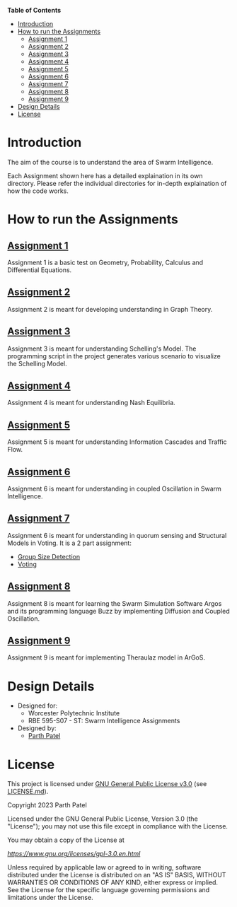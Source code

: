 **Table of Contents**

<!-- TOC -->

- [Introduction](#introduction)
- [How to run the Assignments](#how-to-run-the-assignments)
    - [Assignment 1](#assignment-1)
    - [Assignment 2](#assignment-2)
    - [Assignment 3](#assignment-3)
    - [Assignment 4](#assignment-4)
    - [Assignment 5](#assignment-5)
    - [Assignment 6](#assignment-6)
    - [Assignment 7](#assignment-7)
    - [Assignment 8](#assignment-8)
    - [Assignment 9](#assignment-9)
- [Design Details](#design-details)
- [License](#license)

<!-- /TOC -->

# Introduction

The aim of the course is to understand the area of Swarm Intelligence.

Each Assignment shown here has a detailed explaination in its own directory. Please refer the individual directories for in-depth explaination of how the code works.

# How to run the Assignments

## [Assignment 1](./HW%201/)
Assignment 1 is a basic test on Geometry, Probability, Calculus and Differential Equations.

## [Assignment 2](./HW%202/)
Assignment 2 is meant for developing understanding in Graph Theory.

## [Assignment 3](./HW%203/)
Assignment 3 is meant for understanding Schelling's Model. The programming script in the project generates various scenario to visualize the Schelling Model.

## [Assignment 4](./HW%204/)
Assignment 4 is meant for understanding Nash Equilibria.

## [Assignment 5](./HW%205/)
Assignment 5 is meant for understanding Information Cascades and Traffic Flow.

## [Assignment 6](./HW%206/)
Assignment 6 is meant for understanding in coupled Oscillation in Swarm Intelligence.

## [Assignment 7](./HW%207/)
Assignment 6 is meant for understanding in quorum sensing and Structural Models in Voting. It is a 2 part assignment:
- [Group Size Detection](./HW%207/Group%20Size%20Detection/)
- [Voting](./HW%207/Voting/README.md)

## [Assignment 8](./HW%208/)
Assignment 8 is meant for learning the Swarm Simulation Software Argos and its programming language Buzz by implementing Diffusion and Coupled Oscillation.

## [Assignment 9](./HW%209/)
Assignment 9 is meant for implementing Theraulaz model in ArGoS.

# Design Details
- Designed for:
  - Worcester Polytechnic Institute
  - RBE 595-S07 - ST: Swarm Intelligence Assignments
- Designed by:
  - [Parth Patel](mailto:parth.pmech@gmail.com)

# License

This project is licensed under [GNU General Public License v3.0](https://www.gnu.org/licenses/gpl-3.0.en.html) (see [LICENSE.md](LICENSE.md)).

Copyright 2023 Parth Patel

Licensed under the GNU General Public License, Version 3.0 (the "License"); you may not use this file except in compliance with the License.

You may obtain a copy of the License at

_https://www.gnu.org/licenses/gpl-3.0.en.html_

Unless required by applicable law or agreed to in writing, software distributed under the License is distributed on an "AS IS" BASIS, WITHOUT WARRANTIES OR CONDITIONS OF ANY KIND, either express or implied. See the License for the specific language governing permissions and limitations under the License.
